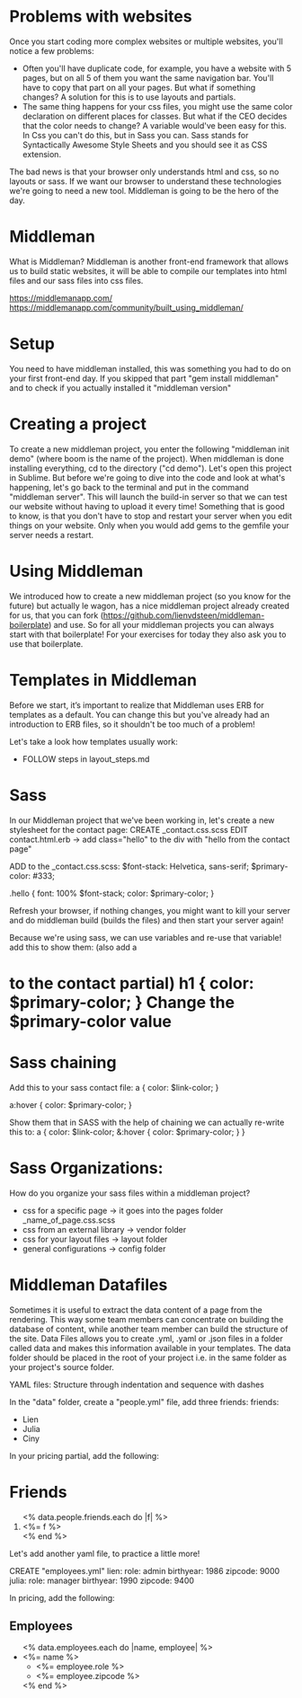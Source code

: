 # Problems with websites
Once you start coding more complex websites or multiple websites, you'll notice a few problems:
  - Often you'll have duplicate code, for example, you have a website with 5 pages, but on all 5 of them you want the same navigation bar. You'll have to copy that part on all your pages. But what if something changes? A solution for this is to use layouts and partials.
  - The same thing happens for your css files, you might use the same color declaration on different places for classes. But what if the CEO decides that the color needs to change? A variable would've been easy for this. In Css you can't do this, but in Sass you can. Sass stands for Syntactically Awesome Style Sheets and you should see it as CSS extension.

The bad news is that your browser only understands html and css, so no layouts or sass. If we want our browser to understand these technologies we're going to need a new tool. Middleman is going to be the hero of the day.

# Middleman
What is Middleman? Middleman is another front-end framework that allows us to build static websites, it will be able to compile our templates into html files and our sass files into css files.

https://middlemanapp.com/
https://middlemanapp.com/community/built_using_middleman/

# Setup
You need to have middleman installed, this was something you had to do on your first front-end day. If you skipped that part "gem install middleman" and to check if you actually installed it "middleman version"

# Creating a project
To create a new middleman project, you enter the following "middleman init demo" (where boom is the name of the project). When middleman is done installing everything, cd to the directory ("cd demo"). Let's open this project in Sublime. But before we're going to dive into the code and look at what's happening, let's go back to the terminal and put in the command "middleman server". This will launch the build-in server so that we can test our website without having to upload it every time! Something that is good to know, is that you don't have to stop and restart your server when you edit things on your website. Only when you would add gems to the gemfile your server needs a restart.

# Using Middleman
We introduced how to create a new middleman project (so you know for the future) but actually le wagon, has a nice middleman project already created for us, that you can fork (https://github.com/lienvdsteen/middleman-boilerplate) and use. So for all your middleman projects you can always start with that boilerplate! For your exercises for today they also ask you to use that boilerplate.

# Templates in Middleman
Before we start, it’s important to realize that Middleman uses ERB for templates as a default. You can change this but you've already had an introduction to ERB files, so it shouldn't be too much of a problem!

Let's take a look how templates usually work:
  - FOLLOW steps in layout_steps.md

# Sass
In our Middleman project that we've been working in, let's create a new stylesheet for the contact page:
 CREATE _contact.css.scss
 EDIT contact.html.erb -> add class="hello" to the div with "hello from the contact page"

 ADD to the _contact.css.scss:
  $font-stack:    Helvetica, sans-serif;
  $primary-color: #333;

  .hello {
    font: 100% $font-stack;
    color: $primary-color;
  }

  Refresh your browser, if nothing changes, you might want to kill your server and do middleman build (builds the files) and then start your server again!

  Because we're using sass, we can use variables and re-use that variable!
  add this to show them: (also add a <h1> to the contact partial)
    h1 {
      color: $primary-color;
    }
  Change the $primary-color value

# Sass chaining
Add this to your sass contact file:
a {
  color: $link-color;
}

a:hover {
  color: $primary-color;
}

Show them that in SASS with the help of chaining we can actually re-write this to:
a {
  color: $link-color;
  &:hover {
    color: $primary-color;
  }
}

# Sass Organizations:
How do you organize your sass files within a middleman project?
  - css for a specific page -> it goes into the pages folder _name_of_page.css.scss
  - css from an external library -> vendor folder
  - css for your layout files -> layout folder
  - general configurations -> config folder

# Middleman Datafiles
Sometimes it is useful to extract the data content of a page from the rendering. This way some team members can concentrate on building the database of content, while another team member can build the structure of the site. Data Files allows you to create .yml, .yaml or .json files in a folder called data and makes this information available in your templates. The data folder should be placed in the root of your project i.e. in the same folder as your project's source folder.

YAML files: Structure through indentation and sequence with dashes

In the "data" folder, create a "people.yml" file, add three friends:
friends:
  - Lien
  - Julia
  - Ciny

In your pricing partial, add the following:
<h1>Friends</h1>
<ol>
  <% data.people.friends.each do |f| %>
  <li><%= f %></li>
  <% end %>
</ol>

Let's add another yaml file, to practice a little more!

CREATE "employees.yml"
lien:
  role: admin
  birthyear: 1986
  zipcode: 9000
julia:
  role: manager
  birthyear: 1990
  zipcode: 9400

In pricing, add the following:
<h2>Employees</h2>
<ul>
  <% data.employees.each do |name, employee| %>
    <li><%= name %>
      <ul>
        <li><%= employee.role %></li>
        <li><%= employee.zipcode %></li>
      </ul>
    </li>
  <% end %>
</ul>
